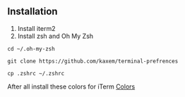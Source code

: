 ## Installation
1. Install iterm2
2. Install zsh and Oh My Zsh

`cd ~/.oh-my-zsh`

`git clone https://github.com/kaxem/terminal-prefrences`

`cp .zshrc ~/.zshrc`

After all install these colors for iTerm [Colors](https://github.com/MartinSeeler/iterm2-material-design)
